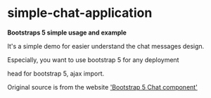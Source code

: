 # simple-chat-application
**Bootstraps 5 simple usage and example**

It's a simple demo for easier understand the chat messages design. 

Especially, you want to use bootstrap 5 for any deployment

head for bootstrap 5, ajax import.

Original source is from the website ['Bootstrap 5 Chat component'](https://mdbootstrap.com/docs/standard/extended/chat/)
